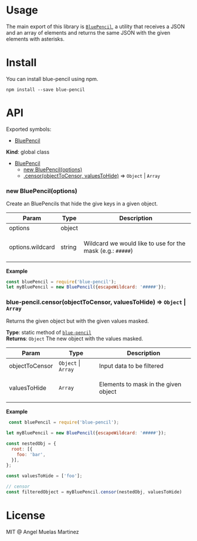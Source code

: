 
# Usage

The main export of this library is [`BluePencil`](#markdown-header-bluePencil), a utility
that receives a JSON and an array of elements and returns the same JSON with the given elements
with asterisks.

# Install

You can install blue-pencil using npm.

```
npm install --save blue-pencil
```

# API

Exported symbols:

- [BluePencil](#markdown-header-bluePencil)

**Kind**: global class  

* [BluePencil](#markdown-header-bluePencil)
    * [new BluePencil(options)](#markdown-header-new-bluePencil-options)
    * [.censor(objectToCensor, valuesToHide)](#markdown-header-bluePencilcensor) ⇒ <code>Object</code> &#124; <code>Array</code>

### new BluePencil(options)
<p>Create an BluePencils that hide the give keys in a given object.</p>

<table>
  <thead>
    <tr>
      <th>Param</th><th>Type</th><th>Description</th>
    </tr>
  </thead>
  <tbody>
<tr>
    <td>options</td><td>object</td><td></td>
    </tr><tr>
    <td>options.wildcard</td><td>string</td><td><p>Wildcard we would like to use for the mask (e.g.: <code>#####</code>)</p></td>
    </tr><tr>
</table>

<a name="module_blue-pencil"></a>

**Example**  
```javascript
const bluePencil = require('blue-pencil');
let myBluePencil = new BluePencil({escapeWildcard: '#####'});
```

### blue-pencil.censor(objectToCensor, valuesToHide) ⇒ <code>Object</code> &#124; <code>Array</code>
Returns the given object but with the given values masked.

**Type**: static method of <code>[blue-pencil](#module_blue-pencil)</code>  
**Returns**: <code>Object</code> The new object with the values masked.  

<table>
  <thead>
    <tr>
      <th>Param</th><th>Type</th><th>Description</th>
    </tr>
  </thead>
  <tbody>
<tr>
    <td>objectToCensor</td><td><code>Object</code> &#124; <code>Array</code></td><td>Input data to be filtered</td>
    </tr><tr>
    <td>valuesToHide</td><td><code>Array</code></td><td><p>Elements to mask in the given object</td>
    </tr><tr>
</table>

**Example**  
```javascript
 const bluePencil = require('blue-pencil');

let myBluePencil = new BluePencil({escapeWildcard: '#####'});

const nestedObj = {
  root: [{
    foo: 'bar',
  }],
};

const valuesToHide = ['foo'];

// censor
const filteredObject = myBluePencil.censor(nestedObj, valuesToHide)

```

# License

MIT @ Angel Muelas Martinez